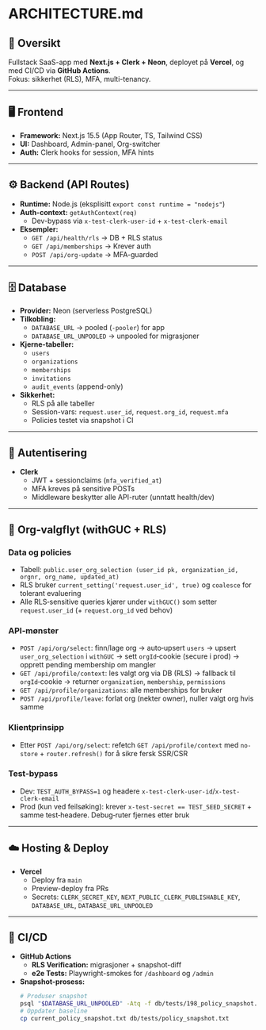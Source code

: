 # ARCHITECTURE.md

## 🚀 Oversikt
Fullstack SaaS-app med **Next.js + Clerk + Neon**, deployet på **Vercel**, og med CI/CD via **GitHub Actions**.  
Fokus: sikkerhet (RLS), MFA, multi-tenancy.

---

## 🖥️ Frontend
- **Framework:** Next.js 15.5 (App Router, TS, Tailwind CSS)
- **UI:** Dashboard, Admin-panel, Org-switcher
- **Auth:** Clerk hooks for session, MFA hints

---

## ⚙️ Backend (API Routes)
- **Runtime:** Node.js (eksplisitt `export const runtime = "nodejs"`)
- **Auth-context:** `getAuthContext(req)`  
  - Dev-bypass via `x-test-clerk-user-id` + `x-test-clerk-email`  
- **Eksempler:**
  - `GET /api/health/rls` → DB + RLS status
  - `GET /api/memberships` → Krever auth
  - `POST /api/org-update` → MFA-guarded

---

## 🗄️ Database
- **Provider:** Neon (serverless PostgreSQL)  
- **Tilkobling:**
  - `DATABASE_URL` → pooled (`-pooler`) for app
  - `DATABASE_URL_UNPOOLED` → unpooled for migrasjoner
- **Kjerne-tabeller:**  
  - `users`  
  - `organizations`  
  - `memberships`  
  - `invitations`  
  - `audit_events` (append-only)  
- **Sikkerhet:**  
  - RLS på alle tabeller  
  - Session-vars: `request.user_id`, `request.org_id`, `request.mfa`  
  - Policies testet via snapshot i CI

---

## 🔑 Autentisering
- **Clerk**  
  - JWT + sessionclaims (`mfa_verified_at`)  
  - MFA kreves på sensitive POSTs  
  - Middleware beskytter alle API-ruter (unntatt health/dev)

---

## 🏢 Org‑valgflyt (withGUC + RLS)

### Data og policies
- Tabell: `public.user_org_selection (user_id pk, organization_id, orgnr, org_name, updated_at)`
- RLS bruker `current_setting('request.user_id', true)` og `coalesce` for tolerant evaluering
- Alle RLS‑sensitive queries kjører under `withGUC()` som setter `request.user_id` (+ `request.org_id` ved behov)

### API‑mønster
- `POST /api/org/select`: finn/lage org → auto‑upsert `users` → upsert `user_org_selection` i `withGUC` → sett `orgId`‑cookie (secure i prod) → opprett pending membership om mangler
- `GET /api/profile/context`: les valgt org via DB (RLS) → fallback til `orgId`‑cookie → returner `organization`, `membership`, `permissions`
- `GET /api/profile/organizations`: alle memberships for bruker
- `POST /api/profile/leave`: forlat org (nekter owner), nuller valgt org hvis samme

### Klientprinsipp
- Etter `POST /api/org/select`: refetch `GET /api/profile/context` med `no-store` + `router.refresh()` for å sikre fersk SSR/CSR

### Test‑bypass
- Dev: `TEST_AUTH_BYPASS=1` og headere `x-test-clerk-user-id`/`x-test-clerk-email`
- Prod (kun ved feilsøking): krever `x-test-secret == TEST_SEED_SECRET` + samme test‑headere. Debug‑ruter fjernes etter bruk

---

## ☁️ Hosting & Deploy
- **Vercel**  
  - Deploy fra `main`  
  - Preview-deploy fra PRs  
  - Secrets: `CLERK_SECRET_KEY`, `NEXT_PUBLIC_CLERK_PUBLISHABLE_KEY`, `DATABASE_URL`, `DATABASE_URL_UNPOOLED`

---

## 🔄 CI/CD
- **GitHub Actions**
  - **RLS Verification:** migrasjoner + snapshot-diff
  - **e2e Tests:** Playwright-smokes for `/dashboard` og `/admin`
- **Snapshot-prosess:**
  ```bash
  # Produser snapshot
  psql "$DATABASE_URL_UNPOOLED" -Atq -f db/tests/198_policy_snapshot.sql > current_policy_snapshot.txt
  # Oppdater baseline
  cp current_policy_snapshot.txt db/tests/policy_snapshot.txt